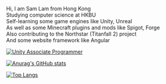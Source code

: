 Hi, I am Sam Lam from Hong Kong  
Studying computer science at HKBU  
Self-learning some game engines like Unity, Unreal  
As well as some Minecraft plugins and mods like Spigot, Forge  
Also contributing to the Northstar (Titanfall 2) project  
And some website framework like Angular

[![Unity Associate Programmer](https://images.credly.com/size/110x110/images/d1f43356-4e1e-424a-99e3-65636d7bc4fd/image.png)](https://www.credly.com/badges/35957257-185d-40e1-be9b-e1f3f4050961/public_url)  

[![Anurag's GitHub stats](https://github-readme-stats-sigma-five.vercel.app/api?username=SamLam140330&count_private=true&show_icons=true&theme=radical)](https://github.com/SamLam140330)  

[![Top Langs](https://github-readme-stats-sigma-five.vercel.app/api/top-langs/?username=SamLam140330&langs_count=12&layout=compact&hide=shaderlab,hlsl)](https://github.com/SamLam140330)
